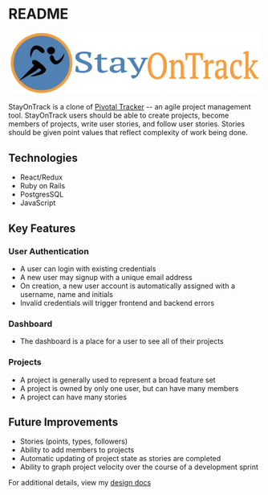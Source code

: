 # README
![logo](./app/assets/images/marketing/StayOnTrackLogo.svg)

StayOnTrack is a clone of [Pivotal Tracker](https://www.pivotaltracker.com/) -- an agile project management tool. StayOnTrack users should be able to create projects, become members of projects, write user stories, and follow user stories. Stories should be given point values that reflect complexity of work being done.

## Technologies
+ React/Redux
+ Ruby on Rails
+ PostgresSQL
+ JavaScript

## Key Features
### User Authentication
+ A user can login with existing credentials
+ A new user may signup with a unique email address
+ On creation, a new user account is automatically assigned with a username, name and initials
+ Invalid credentials will trigger frontend and backend errors

### Dashboard
+ The dashboard is a place for a user to see all of their projects

### Projects
+ A project is generally used to represent a broad feature set
+ A project is owned by only one user, but can have many members
+ A project can have many stories

## Future Improvements
+ Stories (points, types, followers)
+ Ability to add members to projects
+ Automatic updating of project state as stories are completed
+ Ability to graph project velocity over the course of a development sprint

For additional details, view my [design docs](https://github.com/jmkaneshiro/stayontrack/wiki)
